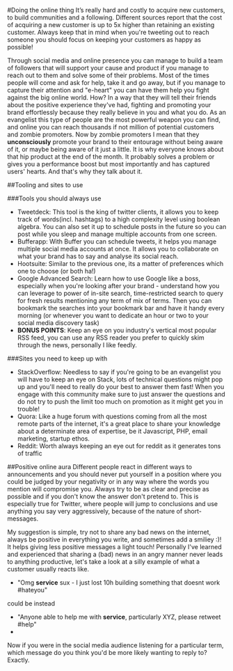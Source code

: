 #Doing the online thing
It’s really hard and costly to acquire new customers, to build communities and a following. Different sources report that the cost of acquiring a new customer is up to 5x higher than retaining an existing customer. Always keep that in mind when you're tweeting out to reach someone you should focus on keeping your customers as happy as possible!

Through social media and online presence you can manage to build a team of followers that will support your cause and product if you manage to reach out to them and solve some of their problems.
Most of the times people will come and ask for help, take it and go away, but if you manage to capture their attention and "e-heart" you can have them help you fight against the big online world. How? In a way that they will tell their friends about the positive experience they've had, fighting and promoting your brand effortlessly because they really believe in you and what you do.
As an evangelist this type of people are the most powerful weapon you can find, and online you can reach thousands if not million of potential customers and zombie promoters. Now by zombie promoters I mean that they **unconsciously** promote your brand to their entourage without being aware of it, or maybe being aware of it just a little. It is why everyone knows about that hip product at the end of the month. It probably solves a problem or gives you a performance boost  but most importantly and has captured users' hearts. And that's why they talk about it.

##Tooling and sites to use

###Tools you should always use
* Tweetdeck: This tool is the king of twitter clients, it allows you to keep track of words(incl. hashtags) to a high complexity level using boolean algebra. You can also set it up to schedule posts in the future so you can post while you sleep and manage multiple accounts from one screen.
* Bufferapp: With Buffer you can schedule tweets, it helps you manage multiple social media accounts at once. It allows you to collaborate on what your brand has to say and analyse its social reach.
* Hootsuite: Similar to the previous one, its a matter of preferences which one to choose (or both ha!)
* Google Advanced Search: Learn how to use Google like a boss, especially when you're looking after your brand - understand how you can leverage to power of in-site search, time-restricted search to query for fresh results mentioning any term of mix of terms. Then you can bookmark the searches into your bookmark bar and have it handy every morning (or whenever you want to dedicate an hour or two to your social media discovery task)
* **BONUS POINTS**: Keep an eye on you industry's vertical most popular RSS feed, you can use any RSS reader you prefer to quickly skim through the news, personally I like feedly.

###Sites you need to keep up with
* StackOverflow: Needless to say if you're going to be an evangelist you will have to keep an eye on Stack, lots of technical questions might pop up and you'll need to really do your best to answer them fast! When you engage with this community make sure to just answer the questions and do not try to push the limit too much on promotion as it might get you in trouble!
* Quora: Like a huge forum with questions coming from all the most remote parts of the internet, it's a great place to share your knowledge about a determinate area of expertise, be it Javascript, PHP, email marketing, startup ethos.
* Reddit: Worth always keeping an eye out for reddit as it generates tons of traffic

##Positive online aura
Different people react in different ways to announcements and you should never put yourself in a position where you could be judged by your negativity or in any way where the words you mention will compromise you. Always try to be as clear and precise as possible and if you don't know the answer don't pretend to. This is especially true for Twitter, where people will jump to conclusions and use anything you say very aggressively, because of the nature of short-messages.

My suggestion is simple, try not to share any bad news on the internet, always be positive in everything you write, and sometimes add a smiliey :)! It helps giving less positive messages a light touch! Personally I've learned and experienced that sharing a (bad) news in an angry manner never leads to anything productive, let's take a look at a silly example of what a customer usually reacts like.

* "Omg  **service** sux - I just lost 10h building something that doesnt work #hateyou"

could be instead

* "Anyone able to help me with **service**, particularly XYZ, please retweet #help"
* 
Now if you were in the social media audience listening for a particular term, which message do you think you'd be more likely wanting to reply to? Exactly.
